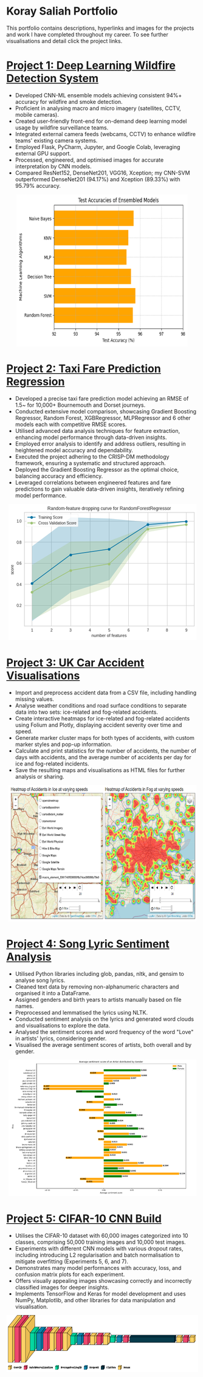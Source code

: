 # Koray Saliah Portfolio

This portfolio contains descriptions, hyperlinks and images for the projects and work I have completed throughout my career. To see further visualisations and detail click the project links.

# [Project 1: Deep Learning Wildfire Detection System](https://github.com/KoraySali/Dissertation_Archive/blob/main/README.md)
* Developed CNN-ML ensemble models achieving consistent 94%+ accuracy for wildfire and smoke detection.
* Proficient in analysing macro and micro imagery (satellites, CCTV, mobile cameras).
* Created user-friendly front-end for on-demand deep learning model usage by wildfire surveillance teams.
* Integrated external camera feeds (webcams, CCTV) to enhance wildfire teams' existing camera systems.
* Employed Flask, PyCharm, Jupyter, and Google Colab, leveraging external GPU support.
* Processed, engineered, and optimised images for accurate interpretation by CNN models.
* Compared ResNet152, DenseNet201, VGG16, Xception; my CNN-SVM outperformed DenseNet201 (94.17%) and Xception (89.33%) with 95.79% accuracy.

<p align="center">
  <img alt="Light" src="https://github.com/KoraySali/Koray-Portfolio/blob/main/ML%20Ensembled%20Test%20Accuracies.png?raw=true" width="450" height="400">
<!--- &nbsp; &nbsp; &nbsp; &nbsp;
  <img alt="Dark" src="https://github.com/KoraySali/Dissertation_Archive/blob/main/Validation%20Accuracy.png?raw=true" width="300" height="400"> --->
</p>

# [Project 2: Taxi Fare Prediction Regression](https://github.com/KoraySali/Taxi-Fare-Prediction/blob/main/README.md)
* Developed a precise taxi fare prediction model achieving an RMSE of 1.5~ for 10,000+ Bournemouth and Dorset journeys.
* Conducted extensive model comparison, showcasing Gradient Boosting Regressor, Random Forest, XGBRegressor, MLPRegressor and 6 other models each with competitive RMSE scores.
* Utilised advanced data analysis techniques for feature extraction, enhancing model performance through data-driven insights.
* Employed error analysis to identify and address outliers, resulting in heightened model accuracy and dependability.
* Executed the project adhering to the CRISP-DM methodology framework, ensuring a systematic and structured approach.
* Deployed the Gradient Boosting Regressor as the optimal choice, balancing accuracy and efficiency.
* Leveraged correlations between engineered features and fare predictions to gain valuable data-driven insights, iteratively refining model performance.

<p align="center">
  <img alt="Light" src="https://github.com/KoraySali/Taxi-Fare-Prediction/blob/main/Feature%20dropping%20curve%20for%20RandomForestRegressor.png?raw=true" width="495" height="359">
</p>

# [Project 3: UK Car Accident Visualisations](https://github.com/KoraySali/Car-Accident-Visualisations/blob/master/README.md)
* Import and preprocess accident data from a CSV file, including handling missing values.
* Analyse weather conditions and road surface conditions to separate data into two sets: ice-related and fog-related accidents.
* Create interactive heatmaps for ice-related and fog-related accidents using Folium and Plotly, displaying accident severity over time and speed.
* Generate marker cluster maps for both types of accidents, with custom marker styles and pop-up information.
* Calculate and print statistics for the number of accidents, the number of days with accidents, and the average number of accidents per day for ice and fog-related incidents.
* Save the resulting maps and visualisations as HTML files for further analysis or sharing.

<p align="center">
  <img alt="Light" src="https://github.com/KoraySali/Car-Accident-Visualisations/blob/master/Varying%20speed%20visualisation%20fog%20vs%20ice%20accidents.png?raw=true" width="495" height="359">
</p>

# [Project 4: Song Lyric Sentiment Analysis](https://github.com/KoraySali/Song-Lyrics-Sentiment-Visualisations/blob/main/README.md)
* Utilised Python libraries including glob, pandas, nltk, and gensim to analyse song lyrics.
* Cleaned text data by removing non-alphanumeric characters and organised it into a DataFrame.
* Assigned genders and birth years to artists manually based on file names.
* Preprocessed and lemmatised the lyrics using NLTK.
* Conducted sentiment analysis on the lyrics and generated word clouds and visualisations to explore the data.
* Analysed the sentiment scores and word frequency of the word "Love" in artists' lyrics, considering gender.
* Visualised the average sentiment scores of artists, both overall and by gender.

<p align="center">
  <img alt="Light" src="https://github.com/KoraySali/Song-Lyrics-Sentiment-Visualisations/blob/main/Average%20sentiment%20score%20of%20an%20artist%20distributed%20by%20gender.png?raw=true" width="495" height="359">
</p>
  
# [Project 5: CIFAR-10 CNN Build](https://github.com/KoraySali/CIFAR10-CNN-Build/blob/main/README.md)
* Utilises the CIFAR-10 dataset with 60,000 images categorized into 10 classes, comprising 50,000 training images and 10,000 test images.
* Experiments with different CNN models with various dropout rates, including introducing L2 regularisation and batch normalisation to mitigate overfitting (Experiments 5, 6, and 7).
* Demonstrates many model performances with accuracy, loss, and confusion matrix plots for each experiment.
* Offers visually appealing images showcasing correctly and incorrectly classified images for deeper insights.
* Implements TensorFlow and Keras for model development and uses NumPy, Matplotlib, and other libraries for data manipulation and visualisation.

<p align="center">
  <img alt="Light" src="https://github.com/KoraySali/CIFAR10-CNN-Build/blob/main/Capture.PNG?raw=true" width="800" height="150">
</p>
